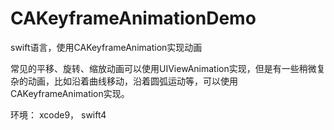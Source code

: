 # CAKeyframeAnimationDemo
swift语言，使用CAKeyframeAnimation实现动画

常见的平移、旋转、缩放动画可以使用UIViewAnimation实现，但是有一些稍微复杂的动画，比如沿着曲线移动，沿着圆弧运动等，可以使用CAKeyframeAnimation实现。

环境：
xcode9， swift4

